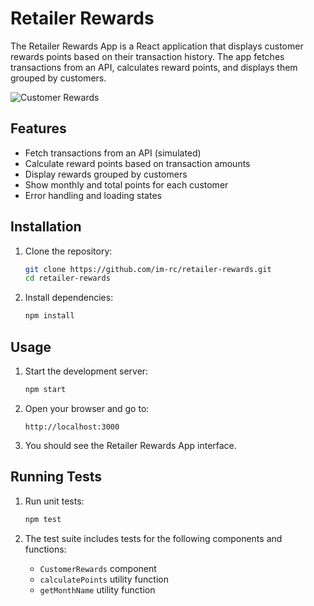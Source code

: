 # Retailer Rewards

The Retailer Rewards App is a React application that displays customer rewards points based on their transaction history. The app fetches transactions from an API, calculates reward points, and displays them grouped by customers.

![Customer Rewards](./public/screenshot.png)

## Features

- Fetch transactions from an API (simulated)
- Calculate reward points based on transaction amounts
- Display rewards grouped by customers
- Show monthly and total points for each customer
- Error handling and loading states

## Installation

1. Clone the repository:

   ```bash
   git clone https://github.com/im-rc/retailer-rewards.git
   cd retailer-rewards
   ```

2. Install dependencies:
   ```bash
   npm install
   ```

## Usage

1. Start the development server:

   ```bash
   npm start
   ```

2. Open your browser and go to:

   ```
   http://localhost:3000
   ```

3. You should see the Retailer Rewards App interface.

## Running Tests

1. Run unit tests:

   ```bash
   npm test
   ```

2. The test suite includes tests for the following components and functions:
   - `CustomerRewards` component
   - `calculatePoints` utility function
   - `getMonthName` utility function
